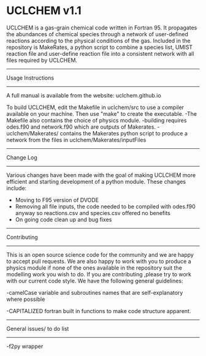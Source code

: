 # UCLCHEM v1.1
UCLCHEM is a gas-grain chemical code written in Fortran 95. It propagates the abundances of chemical species through a network of user-defined reactions according to the physical conditions of the gas. Included in the repository is MakeRates, a python script to combine a species list, UMIST reaction file and user-define reaction file into a consistent network with all files required by UCLCHEM.

**************************************************************
Usage Instructions
**************************************************************

A full manual is available from the website: uclchem.github.io

To build UCLCHEM, edit the Makefile in uclchem/src to use a compiler available on your machine. Then use "make" to create the executable.
	-The Makefile also contains the choice of physics module.
	-building requires odes.f90 and network.f90 which are outputs of Makerates.
	-uclchem/Makerates/ contains the Makerates python script to produce a network from the files in uclchem/Makerates/inputFiles

**************************************************************
Change Log
**************************************************************
Various changes have been made with the goal of making UCLCHEM more efficient and starting development of a python module. These changes include:
- Moving to F95 version of DVODE
- Removing all file inputs, the code needed to be compiled with odes.f90 anyway so reactions.csv and species.csv offered no benefits
- On going code clean up and bug fixes

*************************************************************
Contributing
*************************************************************
This is an open source science code for the community and we are happy to accept pull requests. We are also happy to work with you to produce a physics module if none of the ones available in the repository suit the modelling work you wish to do. If you are contributing ,please try to work with our current code style. We have the following general guidelines:

-camelCase variable and subroutines names that are self-explanatory where possible 

-CAPITALIZED fortran built in functions to make code structure apparent.

*************************************************************
General issues/ to do list
*************************************************************
-f2py wrapper